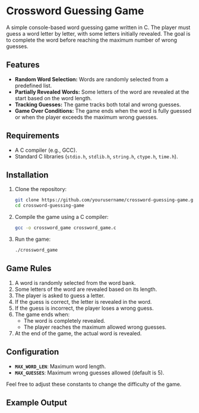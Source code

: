 # Crossword Guessing Game

A simple console-based word guessing game written in C. The player must guess a word letter by letter, with some letters initially revealed. The goal is to complete the word before reaching the maximum number of wrong guesses.

## Features

- **Random Word Selection:** Words are randomly selected from a predefined list.
- **Partially Revealed Words:** Some letters of the word are revealed at the start based on the word length.
- **Tracking Guesses:** The game tracks both total and wrong guesses.
- **Game Over Conditions:** The game ends when the word is fully guessed or when the player exceeds the maximum wrong guesses.

## Requirements

- A C compiler (e.g., GCC).
- Standard C libraries (`stdio.h`, `stdlib.h`, `string.h`, `ctype.h`, `time.h`).

## Installation

1. Clone the repository:
    ```bash
    git clone https://github.com/yourusername/crossword-guessing-game.git
    cd crossword-guessing-game
    ```

2. Compile the game using a C compiler:
    ```bash
    gcc -o crossword_game crossword_game.c
    ```

3. Run the game:
    ```bash
    ./crossword_game
    ```

## Game Rules

1. A word is randomly selected from the word bank.
2. Some letters of the word are revealed based on its length.
3. The player is asked to guess a letter.
4. If the guess is correct, the letter is revealed in the word.
5. If the guess is incorrect, the player loses a wrong guess.
6. The game ends when:
    - The word is completely revealed.
    - The player reaches the maximum allowed wrong guesses.
7. At the end of the game, the actual word is revealed.

## Configuration

- **`MAX_WORD_LEN`**: Maximum word length.
- **`MAX_GUESSES`**: Maximum wrong guesses allowed (default is 5).

Feel free to adjust these constants to change the difficulty of the game.

## Example Output





